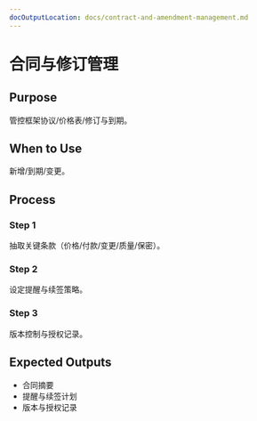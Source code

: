 ```yaml
---
docOutputLocation: docs/contract-and-amendment-management.md
---
```


# 合同与修订管理

## Purpose

管控框架协议/价格表/修订与到期。

## When to Use

新增/到期/变更。

## Process

### Step 1

抽取关键条款（价格/付款/变更/质量/保密）。

### Step 2

设定提醒与续签策略。

### Step 3

版本控制与授权记录。

## Expected Outputs

- 合同摘要
- 提醒与续签计划
- 版本与授权记录
